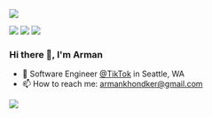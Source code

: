 <img src = "https://readme-typing-svg.herokuapp.com/?lines=Hi!+I+am+Arman+👋;UT+Austin+Grad,+Software+Engineer @ TikTok;and+Open+Source+Contributor!!+😄&size=30&center=true&width=950"/>

[<img src="https://img.shields.io/badge/linkedin-%230077B5.svg?&style=for-the-badge&logo=linkedin&logoColor=white" />](https://www.linkedin.com/in/armankhondker)
[<img src="https://img.shields.io/badge/github-%2312100E.svg?&style=for-the-badge&logo=github&logoColor=white&color=black" />](https://github.com/armankhondker/)
[<img src="https://img.shields.io/badge/gitlab-%2312100E.svg?&style=for-the-badge&logo=gitlab&logoColor=white&color=9b51e0" />](https://github.com/armankhondker)

### Hi there 👋, I'm Arman

- 🏢 Software Engineer [@TikTok](https://www.tiktok.com/) in Seattle, WA 
- 📫 How to reach me: armankhondker@gmail.com

![](https://komarev.com/ghpvc/?username=ArmanKhondker)
